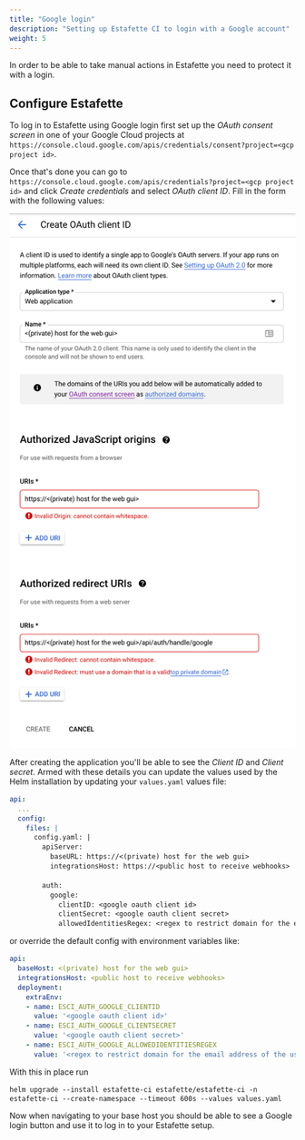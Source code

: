 ```yaml
---
title: "Google login"
description: "Setting up Estafette CI to login with a Google account"
weight: 5
---
```


In order to be able to take manual actions in Estafette you need to protect it with a login.

## Configure Estafette

To log in to Estafette using Google login first set up the _OAuth consent screen_ in one of your Google Cloud projects at `https://console.cloud.google.com/apis/credentials/consent?project=<gcp project id>`.

Once that's done you can go to `https://console.cloud.google.com/apis/credentials?project=<gcp project id>` and click _Create credentials_ and select _OAuth client ID_. Fill in the form with the following values:

![Register OAuth client ID](/getting-started/google-login/create-oauth-client-id.png)

After creating the application you'll be able to see the _Client ID_ and _Client secret_. Armed with these details you can update the values used by the Helm installation by updating your `values.yaml` values file:

```yaml
api:
  ...
  config:
    files: |
      config.yaml: |
        apiServer:
          baseURL: https://<(private) host for the web gui>
          integrationsHost: https://<public host to receive webhooks>
        
        auth:
          google:
            clientID: <google oauth client id>
            clientSecret: <google oauth client secret>
            allowedIdentitiesRegex: <regex to restrict domain for the email address of the user; for example .+@estafette\.io>
```

or override the default config with environment variables like:

```yaml
api:
  baseHost: <(private) host for the web gui>
  integrationsHost: <public host to receive webhooks>
  deployment:
    extraEnv:
    - name: ESCI_AUTH_GOOGLE_CLIENTID
      value: '<google oauth client id>'
    - name: ESCI_AUTH_GOOGLE_CLIENTSECRET
      value: '<google oauth client secret>'
    - name: ESCI_AUTH_GOOGLE_ALLOWEDIDENTITIESREGEX
      value: '<regex to restrict domain for the email address of the user; for example .+@estafette\.io>'
```

With this in place run

```
helm upgrade --install estafette-ci estafette/estafette-ci -n estafette-ci --create-namespace --timeout 600s --values values.yaml
```

Now when navigating to your base host you should be able to see a Google login button and use it to log in to your Estafette setup.
